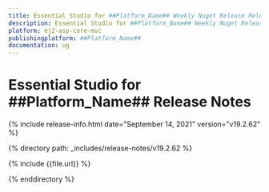 ```yaml
---
title: Essential Studio for ##Platform_Name## Weekly Nuget Release Release Notes  
description: Essential Studio for ##Platform_Name## Weekly Nuget Release Release Notes  
platform: ej2-asp-core-mvc
publishingplatform: ##Platform_Name##
documentation: ug
---
```


# Essential Studio for  ##Platform_Name##  Release Notes  

{% include release-info.html date="September 14, 2021"   version="v19.2.62"  %} 

{% directory path: _includes/release-notes/v19.2.62 %}

{% include {{file.url}} %}

{% enddirectory %}
